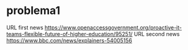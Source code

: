 # problema1
URL first news
https://www.openaccessgovernment.org/proactive-it-teams-flexible-future-of-higher-education/95251/
URL second news
https://www.bbc.com/news/explainers-54005156
